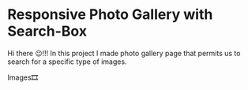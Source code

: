 # Responsive Photo Gallery with Search-Box

Hi there 😉!!!
In this project I made photo gallery page that permits us to search for a specific type of images. 

Images🎞
